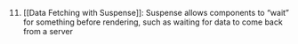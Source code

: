 
11. [[Data Fetching with Suspense]]: Suspense allows components to “wait” for something before rendering, such as waiting for data to come back from a server
